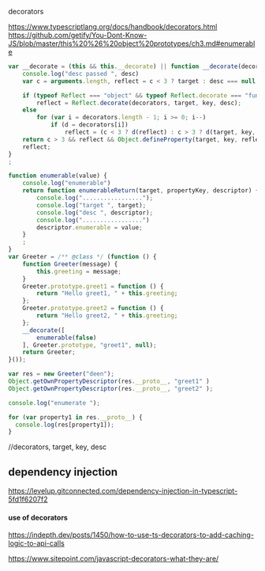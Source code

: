 

decorators 

https://www.typescriptlang.org/docs/handbook/decorators.html
https://github.com/getify/You-Dont-Know-JS/blob/master/this%20%26%20object%20prototypes/ch3.md#enumerable

```javascript
var __decorate = (this && this.__decorate) || function __decorate(decorators, target, key, desc) {
    console.log("desc passed ", desc)
    var c = arguments.length, reflect = c < 3 ? target : desc === null ? desc = Object.getOwnPropertyDescriptor(target, key) : desc, d;

    if (typeof Reflect === "object" && typeof Reflect.decorate === "function")
        reflect = Reflect.decorate(decorators, target, key, desc);
    else
        for (var i = decorators.length - 1; i >= 0; i--)
            if (d = decorators[i])
                reflect = (c < 3 ? d(reflect) : c > 3 ? d(target, key, reflect) : d(target, key)) || reflect;
    return c > 3 && reflect && Object.defineProperty(target, key, reflect),
    reflect;
}
;

function enumerable(value) {
    console.log("enumerable")
    return function enumerableReturn(target, propertyKey, descriptor) {
        console.log(".................");
        console.log("target ", target);
        console.log("desc ", descriptor);
        console.log(".................")
        descriptor.enumerable = value;
    }
    ;
}
var Greeter = /** @class */ (function () {
    function Greeter(message) {
        this.greeting = message;
    }
    Greeter.prototype.greet1 = function () {
        return "Hello greet1, " + this.greeting;
    };
    Greeter.prototype.greet2 = function () {
        return "Hello greet2, " + this.greeting;
    };
    __decorate([
        enumerable(false)
    ], Greeter.prototype, "greet1", null);
    return Greeter;
}());

var res = new Greeter("deen");
Object.getOwnPropertyDescriptor(res.__proto__, "greet1" )
Object.getOwnPropertyDescriptor(res.__proto__, "greet2" );

console.log("enumerate ");

for (var property1 in res.__proto__) {
  console.log(res[property1]);
}

```

//decorators, target, key, desc

## dependency injection
https://levelup.gitconnected.com/dependency-injection-in-typescript-5fd1f6207f2


#### use of decorators
https://indepth.dev/posts/1450/how-to-use-ts-decorators-to-add-caching-logic-to-api-calls

https://www.sitepoint.com/javascript-decorators-what-they-are/
